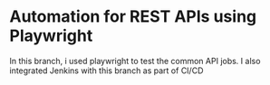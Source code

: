 # Automation for REST APIs using Playwright

In this branch, i used playwright to test the common API jobs.
I also integrated Jenkins with this branch as part of CI/CD
